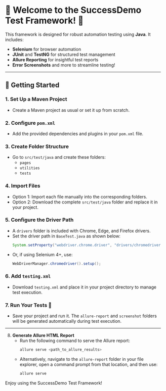 # 🎉 Welcome to the SuccessDemo Test Framework! 🎉

This framework is designed for robust automation testing using **Java**. It includes:
- **Selenium** for browser automation
- **JUnit** and **TestNG** for structured test management
- **Allure Reporting** for insightful test reports
- **Error Screenshots** and more to streamline testing!

---

## 🚀 Getting Started

### 1. Set Up a Maven Project
   - Create a Maven project as usual or set it up from scratch.

### 2. Configure `pom.xml`
   - Add the provided dependencies and plugins in your `pom.xml` file.

### 3. Create Folder Structure
   - Go to `src/test/java` and create these folders:
     - `pages`
     - `utilities`
     - `tests`

### 4. Import Files
   - Option 1: Import each file manually into the corresponding folders.
   - Option 2: Download the complete `src/test/java` folder and replace it in your project.

### 5. Configure the Driver Path
   - A `drivers` folder is included with Chrome, Edge, and Firefox drivers.
   - Set the driver path in `BaseTest.java` as shown below:
     ```java
     System.setProperty("webdriver.chrome.driver", "drivers/chromedriver.exe");
     ```
   - Or, if using Selenium 4+, use:
     ```java
     WebDriverManager.chromedriver().setup();
     ```

### 6. Add `testing.xml`
   - Download `testing.xml` and place it in your project directory to manage test execution.

### 7. Run Your Tests 🚦
   - Save your project and run it. The `allure-report` and `screenshot` folders will be generated automatically during test execution.

---

8. **Generate Allure HTML Report**  
   - Run the following command to serve the Allure report:  
     ```bash
     allure serve <path_to_allure_results>
     ```
   - Alternatively, navigate to the `allure-report` folder in your file explorer, open a command prompt from that location, and then use:  
     ```bash
     allure serve
     ```

Enjoy using the SuccessDemo Test Framework!
